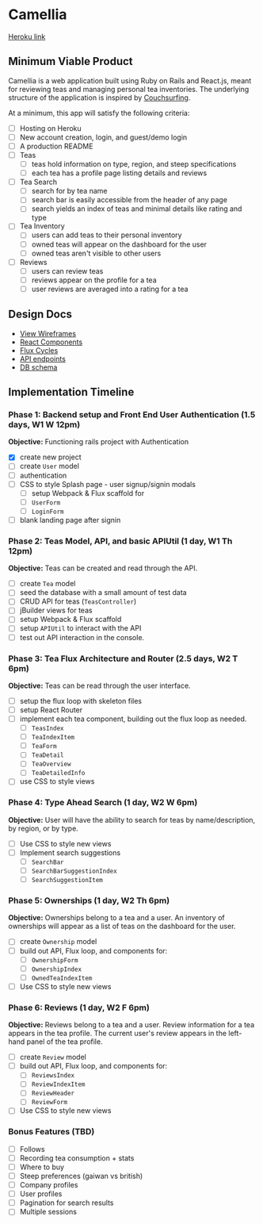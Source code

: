 # Camellia

[Heroku link][heroku]

[heroku]: http://www.herokuapp.com

## Minimum Viable Product

Camellia is a web application built using Ruby on Rails and React.js, meant for reviewing teas and managing personal tea inventories. The underlying structure of the application is inspired by [Couchsurfing](https://www.couchsurfing.com/).  

At a minimum, this app will satisfy the following criteria:

- [ ] Hosting on Heroku
- [ ] New account creation, login, and guest/demo login
- [ ] A production README
- [ ] Teas
  - [ ] teas hold information on type, region, and steep specifications
  - [ ] each tea has a profile page listing details and reviews
- [ ] Tea Search
  - [ ] search for by tea name
  - [ ] search bar is easily accessible from the header of any page
  - [ ] search yields an index of teas and minimal details like rating and type
- [ ] Tea Inventory
  - [ ] users can add teas to their personal inventory
  - [ ] owned teas will appear on the dashboard for the user
  - [ ] owned teas aren't visible to other users
- [ ] Reviews
  - [ ] users can review teas
  - [ ] reviews appear on the profile for a tea
  - [ ] user reviews are averaged into a rating for a tea

## Design Docs
* [View Wireframes][views]
* [React Components][components]
* [Flux Cycles][flux-cycles]
* [API endpoints][api-endpoints]
* [DB schema][schema]

[views]: docs/views.md
[components]: docs/components.md
[flux-cycles]: docs/flux-cycles.md
[api-endpoints]: docs/api-endpoints.md
[schema]: docs/schema.md

## Implementation Timeline

### Phase 1: Backend setup and Front End User Authentication (1.5 days, W1 W 12pm)

**Objective:** Functioning rails project with Authentication

- [X] create new project
- [ ] create `User` model
- [ ] authentication
- [ ] CSS to style Splash page - user signup/signin modals
  - [ ] setup Webpack & Flux scaffold for
  - [ ] `UserForm`
  - [ ] `LoginForm`
- [ ] blank landing page after signin

### Phase 2: Teas Model, API, and basic APIUtil (1 day, W1 Th 12pm)

**Objective:** Teas can be created and read through the API.

- [ ] create `Tea` model
- [ ] seed the database with a small amount of test data
- [ ] CRUD API for teas (`TeasController`)
- [ ] jBuilder views for teas
- [ ] setup Webpack & Flux scaffold
- [ ] setup `APIUtil` to interact with the API
- [ ] test out API interaction in the console.

### Phase 3: Tea Flux Architecture and Router (2.5 days, W2 T 6pm)

**Objective:** Teas can be read through the
user interface.

- [ ] setup the flux loop with skeleton files
- [ ] setup React Router
- [ ] implement each tea component, building out the flux loop as needed.
  - [ ] `TeasIndex`
  - [ ] `TeaIndexItem`
  - [ ] `TeaForm`
  - [ ] `TeaDetail`
  - [ ] `TeaOverview`
  - [ ] `TeaDetailedInfo`
- [ ] use CSS to style views

### Phase 4: Type Ahead Search (1 day, W2 W 6pm)

**Objective:** User will have the ability to search for teas by name/description, by region, or by type.

- [ ] Use CSS to style new views
- [ ] Implement search suggestions
  - [ ] `SearchBar`
  - [ ] `SearchBarSuggestionIndex`
  - [ ] `SearchSuggestionItem`

### Phase 5: Ownerships (1 day, W2 Th 6pm)

**Objective:** Ownerships belong to a tea and a user. An inventory of ownerships will appear as a list of teas on the dashboard for the user.  

- [ ] create `Ownership` model
- [ ] build out API, Flux loop, and components for:
  - [ ] `OwnershipForm`
  - [ ] `OwnershipIndex`
  - [ ] `OwnedTeaIndexItem`
- [ ] Use CSS to style new views

### Phase 6: Reviews (1 day, W2 F 6pm)

**Objective:** Reviews belong to a tea and a user. Review information for a tea appears in the tea profile. The current user's review appears in the left-hand panel of the tea profile.

- [ ] create `Review` model
- [ ] build out API, Flux loop, and components for:
  - [ ] `ReviewsIndex`
  - [ ] `ReviewIndexItem`
  - [ ] `ReviewHeader`
  - [ ] `ReviewForm`
- [ ] Use CSS to style new views

### Bonus Features (TBD)
- [ ] Follows
- [ ] Recording tea consumption + stats
- [ ] Where to buy
- [ ] Steep preferences (gaiwan vs british)
- [ ] Company profiles
- [ ] User profiles
- [ ] Pagination for search results
- [ ] Multiple sessions

<!-- [phase-one]: docs/phases/phase1.md
[phase-two]: docs/phases/phase2.md
[phase-three]: docs/phases/phase3.md
[phase-four]: docs/phases/phase4.md
[phase-five]: docs/phases/phase5.md -->

